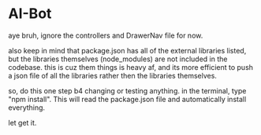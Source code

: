 # AI-Bot
aye bruh, ignore the controllers and DrawerNav file for now.

also keep in mind that package.json has all of the external libraries listed, but the libraries themselves (node_modules) are not included in the codebase. 
this is cuz them things is heavy af, and its more efficient to push a json file of all the libraries rather then the libraries themselves.

so, do this one step b4 changing or testing anything. in the terminal, type "npm install". This will read the package.json file and automatically install everything.

let get it.
